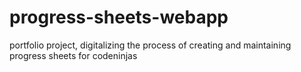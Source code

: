 # progress-sheets-webapp
portfolio project, digitalizing the process of creating and maintaining progress sheets for codeninjas
